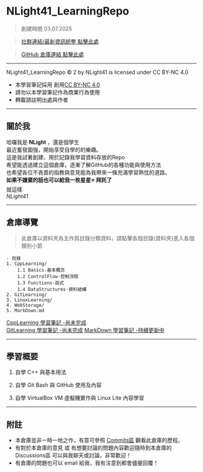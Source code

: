 # NLight41_LearningRepo  
> 創建時間 03.07.2025  
  
> [社群連結/最新資訊統整 點擊此處](https://nlight41.github.io/NLight41_LearningRepo/WebStorage/Update)  
  
> [GitHub 倉庫連結 點擊此處](https://github.com/NLight41/NLight41_LearningRepo)  
  
---  
  
NLight41_LearningRepo © 2 by NLight41 is licensed under CC BY-NC 4.0  
- 本學習筆記採用 創用[CC BY-NC 4.0](https://creativecommons.org/licenses/by-nc/4.0)  
- 請勿以本學習筆記作為商業行為使用  
- 轉載請註明出處與作者  
  
---
## 關於我
  
哈囉我是 **NLight** ，還是個學生  
最近奮發圖強，開始享受自學的的樂趣。  
這是我試著創建、用於記錄我學習資料存放的Repo  
希望能透過建立這個倉庫，逐漸了解GitHub的各種功能與使用方法  
也希望各位不吝嗇的指教與意見能為我帶來一條充滿學習熱忱的道路。  
**如果不嫌棄的話也可以給我一枚星星⭐️ 拜託了**  
就這樣  
*NLight41*  
  
---
## 倉庫導覽  
> 此倉庫以資料夾為主作爲目錄分類資料，請點擊各個目錄(資料夾)進入各個類別小節  
  
	- 目錄
	1. CppLearning/ 
		1.1 Basics-基本概念
		1.2 ControlFlow-控制流程
		1.3 Functions-函式
		1.4 DataStructures-資料結構
	2. GitLearning/  
	3. LinuxLearning/  
	4. WebStorage/  
	5. MarkDown.md  
	
[CppLearning 學習筆記 -尚未完成](https://nlight41.github.io/NLight41_LearningRepo/CppLearning/)  
[GitLearning 學習筆記 -尚未完成](https://nlight41.github.io/NLight41_LearningRepo/GitLearning/)
[MarkDown 學習筆記 -持續更新中](https://nlight41.github.io/NLight41_LearningRepo/MarkDown)

---
## 學習概要  
  
1. 自學 C++ 與基本用法  
  
2. 自學 Git Bash 與 GitHub 使用及內容  
  
3. 自學 VirtualBox VM 虛擬機實作與 Linux Lite 內容學習  
  
---
  
## 附註
- 本倉庫並非一時一地之作，有意可參照 [Commits區](https://github.com/NLight41/NLight41_LearningRepo/commits/main) 觀看此倉庫的歷程。  
- 有對於本倉庫的意見 或 有想要討論的問題內容歡迎隨時到本倉庫的 Discussions區 可以與我聊天或討論，非常歡迎！  
- 有倉庫的問題也可以 email 給我，我有注意到都會儘量回覆！


